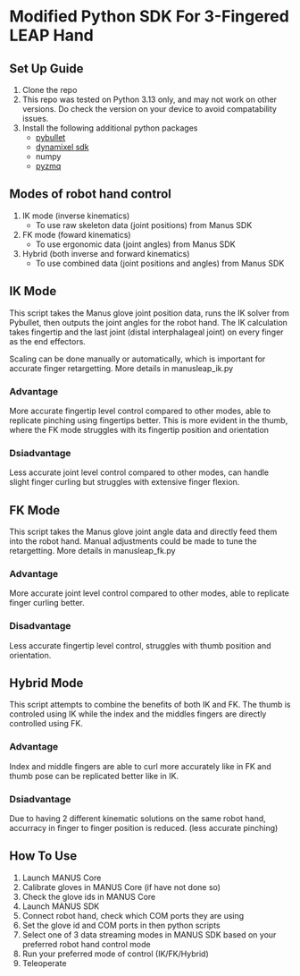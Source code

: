 # Modified Python SDK For 3-Fingered LEAP Hand 

## Set Up Guide
1. Clone the repo
2. This repo was tested on Python 3.13 only, and may not work on other versions. Do check the version on your device to avoid compatability issues.
3. Install the following additional python packages
    - [pybullet](https://pypi.org/project/pybullet/)
    - [dynamixel sdk](https://pypi.org/project/dynamixel-sdk/)
    - numpy
    - [pyzmq](https://pypi.org/project/pyzmq/)
## Modes of robot hand control
  1. IK mode (inverse kinematics)
     - To use raw skeleton data (joint positions) from Manus SDK
  2. FK mode (foward kinematics)
     - To use ergonomic data (joint angles) from Manus SDK
  3. Hybrid (both inverse and forward kinematics)
     - To use combined data (joint positions and angles) from Manus SDK

## IK Mode
This script takes the Manus glove joint position data, runs the IK solver from Pybullet, then outputs the joint angles for the robot hand. The IK calculation takes fingertip and the last joint (distal interphalageal joint) on every finger as the end effectors.

Scaling can be done manually or automatically, which is important for accurate finger retargetting. More details in  manusleap_ik.py

### **Advantage**
More accurate fingertip level control compared to other modes, able to replicate pinching using fingertips better. This is more evident in the thumb, where the FK mode struggles with its fingertip position and orientation

### **Dsiadvantage**
Less accurate joint level control compared to other modes, can handle slight finger curling but struggles with extensive finger flexion.

## FK Mode
This script takes the Manus glove joint angle data and directly feed them into the robot hand. Manual adjustments could be made to tune the retargetting. More details in manusleap_fk.py

### **Advantage**
More accurate joint level control compared to other modes, able to replicate finger curling better.
### **Disadvantage**
Less accurate fingertip level control, struggles with thumb position and orientation.

## Hybrid Mode
This script attempts to combine the benefits of both IK and FK. The thumb is controled using IK while the index and the middles fingers are directly controlled using FK. 
### **Advantage**
Index and middle fingers are able to curl more accurately like in FK and thumb pose can be replicated better like in IK. 
### **Dsiadvantage**
Due to having 2 different kinematic solutions on the same robot hand, accurracy in finger to finger position is reduced. (less accurate pinching)


## How To Use
1. Launch MANUS Core
2. Calibrate gloves in MANUS Core (if have not done so)
3. Check the glove ids in MANUS Core
4. Launch MANUS SDK
5. Connect robot hand, check which COM ports they are using
6. Set the glove id and COM ports in then python scripts
7. Select one of 3 data streaming modes in MANUS SDK based on your preferred robot hand control mode
8. Run your preferred mode of control (IK/FK/Hybrid)
9. Teleoperate
